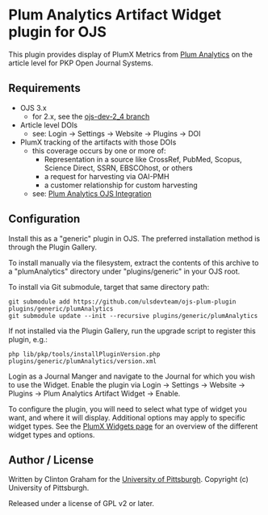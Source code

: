 # Plum Analytics Artifact Widget plugin for OJS

This plugin provides display of PlumX Metrics from [Plum Analytics](http://plumanalytics.com/) on the article level for PKP Open Journal Systems.

## Requirements

* OJS 3.x
  * for 2.x, see the [ojs-dev-2_4 branch](https://github.com/ulsdevteam/ojs-plum-plugin/tree/ojs-dev-2_4)
* Article level DOIs
  * see: Login -> Settings -> Website -> Plugins -> DOI
* PlumX tracking of the artifacts with those DOIs
  * this coverage occurs by one or more of:
    * Representation in a source like CrossRef, PubMed, Scopus, Science Direct, SSRN, EBSCOhost, or others
    * a request for harvesting via OAI-PMH
    * a customer relationship for custom harvesting
  * see: [Plum Analytics OJS Integration](https://plumanalytics.com/integrate/load-your-data/ojs_integration/)

## Configuration

Install this as a "generic" plugin in OJS.  The preferred installation method is through the Plugin Gallery.

To install manually via the filesystem, extract the contents of this archive to a "plumAnalytics" directory under "plugins/generic" in your OJS root.

To install via Git submodule, target that same directory path: 
```
git submodule add https://github.com/ulsdevteam/ojs-plum-plugin plugins/generic/plumAnalytics
git submodule update --init --recursive plugins/generic/plumAnalytics
```

If not installed via the Plugin Gallery, run the upgrade script to register this plugin, e.g.: 
```
php lib/pkp/tools/installPluginVersion.php plugins/generic/plumAnalytics/version.xml
```

Login as a Journal Manger and navigate to the Journal for which you wish to use the Widget.  Enable the plugin via Login -> Settings -> Website -> Plugins -> Plum Analytics Artifact Widget -> Enable.

To configure the plugin, you will need to select what type of widget you want, and where it will display.  Additional options may apply to specific widget types.  See the [PlumX Widgets page](https://plu.mx/developers/widgets) for an overview of the different widget types and options.

## Author / License

Written by Clinton Graham for the [University of Pittsburgh](http://www.pitt.edu).  Copyright (c) University of Pittsburgh.

Released under a license of GPL v2 or later.
